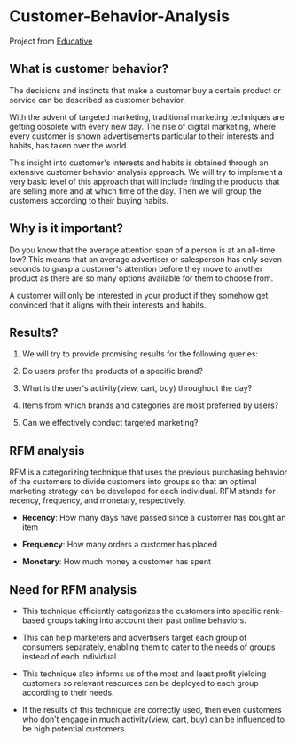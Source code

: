 # Customer-Behavior-Analysis
Project from [Educative](https://www.educative.io/courses/predictive-data-analysis-with-python/q2gRB4OJgp3)

## What is customer behavior?
The decisions and instincts that make a customer buy a certain product or service can be described as customer behavior.

With the advent of targeted marketing, traditional marketing techniques are getting obsolete with every new day. The rise of digital marketing, where every customer is shown advertisements particular to their interests and habits, has taken over the world.

This insight into customer's interests and habits is obtained through an extensive customer behavior analysis approach. We will try to implement a very basic level of this approach that will include finding the products that are selling more and at which time of the day. Then we will group the customers according to their buying habits.

## Why is it important?
Do you know that the average attention span of a person is at an all-time low? This means that an average advertiser or salesperson has only seven seconds to grasp a customer's attention before they move to another product as there are so many options available for them to choose from.

A customer will only be interested in your product if they somehow get convinced that it aligns with their interests and habits.


## Results?
1. We will try to provide promising results for the following queries:

2. Do users prefer the products of a specific brand?

3. What is the user's activity(view, cart, buy) throughout the day?

4. Items from which brands and categories are most preferred by users?

5. Can we effectively conduct targeted marketing?



## RFM analysis

RFM is a categorizing technique that uses the previous purchasing behavior of the customers to divide customers into groups so that an optimal marketing strategy can be developed for each individual. RFM stands for recency, frequency, and monetary, respectively.

- **Recency**: How many days have passed since a customer has bought an item

- **Frequency**: How many orders a customer has placed

- **Monetary**: How much money a customer has spent

## Need for RFM analysis

- This technique efficiently categorizes the customers into specific rank-based groups taking into account their past online behaviors.

- This can help marketers and advertisers target each group of consumers separately, enabling them to cater to the needs of groups instead of each individual.

- This technique also informs us of the most and least profit yielding customers so relevant resources can be deployed to each group according to their needs.

- If the results of this technique are correctly used, then even customers who don’t engage in much activity(view, cart, buy) can be influenced to be high potential customers.